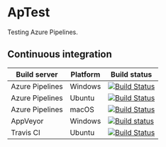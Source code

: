 # ApTest

Testing Azure Pipelines.

## Continuous integration

Build server | Platform | Build status
--- | --- | ---
Azure Pipelines | Windows | [![Build Status](https://dev.azure.com/deqenq/ApTest/_apis/build/status/deqenq.ApTest%20-%20Windows?branchName=master)](https://dev.azure.com/deqenq/ApTest/_build/latest?definitionId=1&branchName=master)
Azure Pipelines | Ubuntu | [![Build Status](https://dev.azure.com/deqenq/ApTest/_apis/build/status/deqenq.ApTest%20-%20Ubuntu?branchName=master)](https://dev.azure.com/deqenq/ApTest/_build/latest?definitionId=3&branchName=master)
Azure Pipelines | macOS | [![Build Status](https://dev.azure.com/deqenq/ApTest/_apis/build/status/deqenq.ApTest%20-%20macOS?branchName=master)](https://dev.azure.com/deqenq/ApTest/_build/latest?definitionId=2&branchName=master)
AppVeyor | Windows | [![Build status](https://ci.appveyor.com/api/projects/status/dt9irnfnenmsa1q7/branch/master?svg=true)](https://ci.appveyor.com/project/deqenq/aptest/branch/master)
Travis CI | Ubuntu | [![Build Status](https://travis-ci.org/deqenq/ApTest.svg?branch=master)](https://travis-ci.org/deqenq/ApTest)